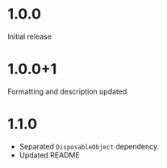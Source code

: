 # 1.0.0
Initial release
# 1.0.0+1
Formatting and description updated
# 1.1.0
* Separated `DisposableObject` dependency.
* Updated README
